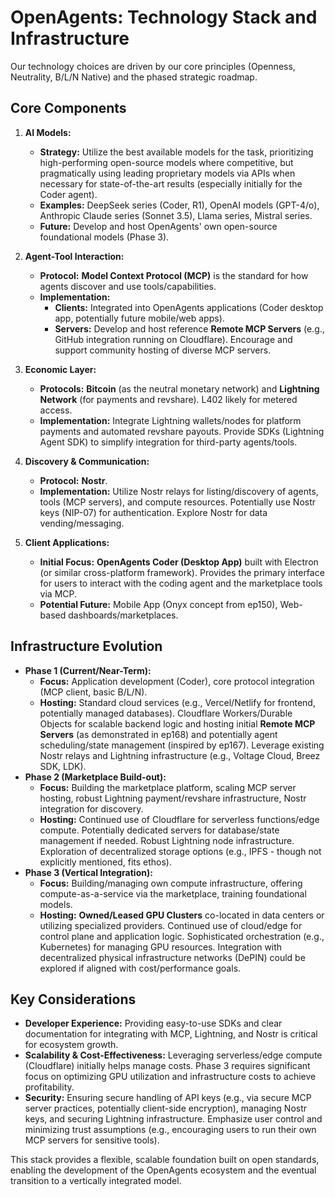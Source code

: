 # OpenAgents: Technology Stack and Infrastructure

Our technology choices are driven by our core principles (Openness, Neutrality, B/L/N Native) and the phased strategic roadmap.

## Core Components

1.  **AI Models:**
    *   **Strategy:** Utilize the best available models for the task, prioritizing high-performing open-source models where competitive, but pragmatically using leading proprietary models via APIs when necessary for state-of-the-art results (especially initially for the Coder agent).
    *   **Examples:** DeepSeek series (Coder, R1), OpenAI models (GPT-4/o), Anthropic Claude series (Sonnet 3.5), Llama series, Mistral series.
    *   **Future:** Develop and host OpenAgents' own open-source foundational models (Phase 3).

2.  **Agent-Tool Interaction:**
    *   **Protocol:** **Model Context Protocol (MCP)** is the standard for how agents discover and use tools/capabilities.
    *   **Implementation:**
        *   **Clients:** Integrated into OpenAgents applications (Coder desktop app, potentially future mobile/web apps).
        *   **Servers:** Develop and host reference **Remote MCP Servers** (e.g., GitHub integration running on Cloudflare). Encourage and support community hosting of diverse MCP servers.

3.  **Economic Layer:**
    *   **Protocols:** **Bitcoin** (as the neutral monetary network) and **Lightning Network** (for payments and revshare). L402 likely for metered access.
    *   **Implementation:** Integrate Lightning wallets/nodes for platform payments and automated revshare payouts. Provide SDKs (Lightning Agent SDK) to simplify integration for third-party agents/tools.

4.  **Discovery & Communication:**
    *   **Protocol:** **Nostr**.
    *   **Implementation:** Utilize Nostr relays for listing/discovery of agents, tools (MCP servers), and compute resources. Potentially use Nostr keys (NIP-07) for authentication. Explore Nostr for data vending/messaging.

5.  **Client Applications:**
    *   **Initial Focus:** **OpenAgents Coder (Desktop App)** built with Electron (or similar cross-platform framework). Provides the primary interface for users to interact with the coding agent and the marketplace tools via MCP.
    *   **Potential Future:** Mobile App (Onyx concept from ep150), Web-based dashboards/marketplaces.

## Infrastructure Evolution

*   **Phase 1 (Current/Near-Term):**
    *   **Focus:** Application development (Coder), core protocol integration (MCP client, basic B/L/N).
    *   **Hosting:** Standard cloud services (e.g., Vercel/Netlify for frontend, potentially managed databases). Cloudflare Workers/Durable Objects for scalable backend logic and hosting initial **Remote MCP Servers** (as demonstrated in ep168) and potentially agent scheduling/state management (inspired by ep167). Leverage existing Nostr relays and Lightning infrastructure (e.g., Voltage Cloud, Breez SDK, LDK).
*   **Phase 2 (Marketplace Build-out):**
    *   **Focus:** Building the marketplace platform, scaling MCP server hosting, robust Lightning payment/revshare infrastructure, Nostr integration for discovery.
    *   **Hosting:** Continued use of Cloudflare for serverless functions/edge compute. Potentially dedicated servers for database/state management if needed. Robust Lightning node infrastructure. Exploration of decentralized storage options (e.g., IPFS - though not explicitly mentioned, fits ethos).
*   **Phase 3 (Vertical Integration):**
    *   **Focus:** Building/managing own compute infrastructure, offering compute-as-a-service via the marketplace, training foundational models.
    *   **Hosting:** **Owned/Leased GPU Clusters** co-located in data centers or utilizing specialized providers. Continued use of cloud/edge for control plane and application logic. Sophisticated orchestration (e.g., Kubernetes) for managing GPU resources. Integration with decentralized physical infrastructure networks (DePIN) could be explored if aligned with cost/performance goals.

## Key Considerations

*   **Developer Experience:** Providing easy-to-use SDKs and clear documentation for integrating with MCP, Lightning, and Nostr is critical for ecosystem growth.
*   **Scalability & Cost-Effectiveness:** Leveraging serverless/edge compute (Cloudflare) initially helps manage costs. Phase 3 requires significant focus on optimizing GPU utilization and infrastructure costs to achieve profitability.
*   **Security:** Ensuring secure handling of API keys (e.g., via secure MCP server practices, potentially client-side encryption), managing Nostr keys, and securing Lightning infrastructure. Emphasize user control and minimizing trust assumptions (e.g., encouraging users to run their own MCP servers for sensitive tools).

This stack provides a flexible, scalable foundation built on open standards, enabling the development of the OpenAgents ecosystem and the eventual transition to a vertically integrated model.
